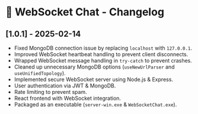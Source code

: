 # 📝 WebSocket Chat - Changelog

## [1.0.1] - 2025-02-14
- Fixed MongoDB connection issue by replacing `localhost` with `127.0.0.1`.
- Improved WebSocket heartbeat handling to prevent client disconnects.
- Wrapped WebSocket message handling in `try-catch` to prevent crashes.
- Cleaned up unnecessary MongoDB options (`useNewUrlParser` and `useUnifiedTopology`).
- Implemented secure WebSocket server using Node.js & Express.
- User authentication via JWT & MongoDB.
- Rate limiting to prevent spam.
- React frontend with WebSocket integration.
- Packaged as an executable (`server-win.exe` & `WebSocketChat.exe`).